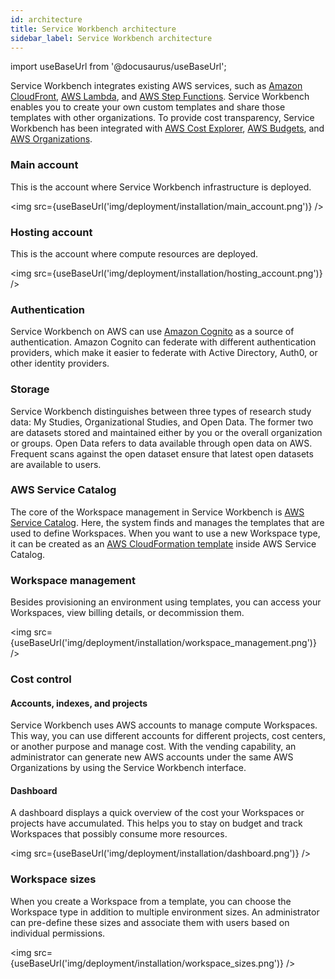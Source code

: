 ```yaml
---
id: architecture
title: Service Workbench architecture
sidebar_label: Service Workbench architecture
---
```


import useBaseUrl from '@docusaurus/useBaseUrl';

Service Workbench integrates existing AWS services, such as [Amazon CloudFront](https://docs.aws.amazon.com/AmazonCloudFront/latest/DeveloperGuide/Introduction.html), [AWS Lambda](https://docs.aws.amazon.com/lambda/latest/dg/welcome.html), and [AWS Step Functions](https://docs.aws.amazon.com/lambda/latest/dg/lambda-stepfunctions.html). Service Workbench enables you to create your own custom templates and share those templates with other organizations. To provide cost transparency, Service Workbench has been integrated with [AWS Cost Explorer](https://docs.aws.amazon.com/awsaccountbilling/latest/aboutv2/ce-getting-started.html), [AWS Budgets](https://docs.aws.amazon.com/awsaccountbilling/latest/aboutv2/budgets-managing-costs.html), and [AWS Organizations](https://docs.aws.amazon.com/awsaccountbilling/latest/aboutv2/consolidated-billing.html).

### Main account

This is the account where Service Workbench infrastructure is deployed.

<img src={useBaseUrl('img/deployment/installation/main_account.png')} />

### Hosting account

This is the account where compute resources are deployed.

<img src={useBaseUrl('img/deployment/installation/hosting_account.png')} />

### Authentication

Service Workbench on AWS can use [Amazon Cognito](https://docs.aws.amazon.com/cognito/latest/developerguide/cognito-user-identity-pools.html) as a source of authentication. Amazon Cognito can federate with different authentication providers, which make it easier to federate with Active Directory, Auth0, or other identity providers.

### Storage

Service Workbench distinguishes between three types of research study data: My Studies, Organizational Studies, and Open Data. The former two are datasets stored and maintained either by you or the overall organization or groups. Open Data refers to data available through open data on AWS. Frequent scans against the open dataset ensure that latest open datasets are available to users.

### AWS Service Catalog

The core of the Workspace management in Service Workbench is [AWS Service Catalog](https://aws.amazon.com/servicecatalog/?aws-service-catalog.sort-by=item.additionalFields.createdDate&aws-service-catalog.sort-order=desc). Here, the system finds and manages the templates that are used to define Workspaces. When you want to use a new Workspace type, it can be created as an [AWS CloudFormation template](https://docs.aws.amazon.com/AWSCloudFormation/latest/UserGuide/Welcome.html) inside AWS Service Catalog. 

### Workspace management

Besides provisioning an environment using templates, you can access your Workspaces, view billing details, or decommission them.

<img src={useBaseUrl('img/deployment/installation/workspace_management.png')} />

### Cost control

#### Accounts, indexes, and projects

Service Workbench uses AWS accounts to manage compute Workspaces. This way, you can use different accounts for different projects, cost centers, or another purpose and manage cost. With the vending capability, an administrator can generate new AWS accounts under the same AWS Organizations by using the Service Workbench interface.

#### Dashboard

A dashboard displays a quick overview of the cost your Workspaces or projects have accumulated. This helps you to stay on budget and track Workspaces that possibly consume more resources.

<img src={useBaseUrl('img/deployment/installation/dashboard.png')} />

### Workspace sizes

When you create a Workspace from a template, you can choose the Workspace type in addition to multiple environment sizes. An administrator can pre-define these sizes and associate them with users based on individual permissions.

<img src={useBaseUrl('img/deployment/installation/workspace_sizes.png')} />